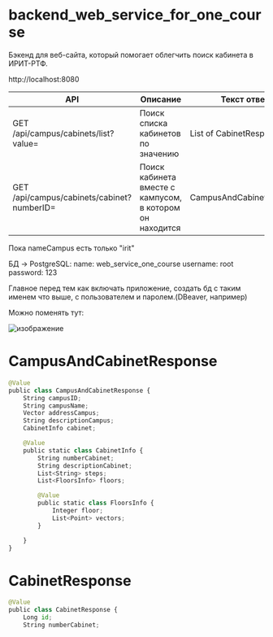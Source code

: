 # backend_web_service_for_one_course
Бэкенд для веб-сайта, который помогает облегчить поиск кабинета в ИРИТ-РТФ. 

http://localhost:8080

| API | Описание | Текст ответа |
| --- | -------- | ------------ |
| GET /api/campus/cabinets/list?value= | Поиск списка кабинетов по значению | List of CabinetResponse |
| GET /api/campus/cabinets/cabinet?numberID= | Поиск кабинета вместе с кампусом, в котором он находится | CampusAndCabinetResponse |

Пока nameCampus есть только "irit"

БД -> PostgreSQL:
  name: web_service_one_course
  username: root
  password: 123

Главное перед тем как включать приложение, создать бд с таким именем что выше, с пользователем и паролем.(DBeaver, например)

Можно поменять тут:

![изображение](https://github.com/YaEtoTui/backend_web_service_for_one_course/assets/102538132/d9e2a15c-e437-47a8-ab92-389bfc91c4f7)


# CampusAndCabinetResponse

```py
@Value
public class CampusAndCabinetResponse {
    String campusID;
    String campusName;
    Vector addressCampus;
    String descriptionCampus;
    CabinetInfo cabinet;

    @Value
    public static class CabinetInfo {
        String numberCabinet;
        String descriptionCabinet;
        List<String> steps;
        List<FloorsInfo> floors;

        @Value
        public static class FloorsInfo {
            Integer floor;
            List<Point> vectors;
        }

    }
}
```

# CabinetResponse

```py
@Value
public class CabinetResponse {
    Long id;
    String numberCabinet;

```
